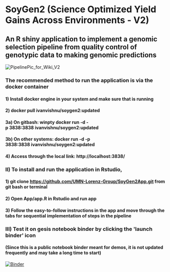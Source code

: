 # SoyGen2 (Science Optimized Yield Gains Across Environments - V2) 
## An R shiny application to implement a genomic selection pipeline from quality control of genotypic data to making genomic predictions 
![PipelinePic_for_Wiki_V2](https://github.com/UMN-Lorenz-Group/SoyGen2App/assets/12753252/5e76c000-bf4e-4849-bbad-29df6a6fb22e)
 
### The recommended method to run the application is via the docker container 
#### 1) Install docker engine in your system and make sure that is running 
#### 2) docker pull ivanvishnu/soygen2:updated
#### 3a) On gitbash: winpty docker run -d -p 3838:3838 ivanvishnu/soygen2:updated 
#### 3b) On other systems: docker run -d -p 3838:3838 ivanvishnu/soygen2:updated 
#### 4) Access through the local link: http://localhost:3838/


### 

### II) To install and run the application in Rstudio, 
#### 1) git clone https://github.com/UMN-Lorenz-Group/SoyGen2App.git from git bash or terminal 
#### 2) Open App/app.R in Rstudio and run app 
#### 3) Follow the easy-to-follow instructions in the app and move through the tabs for sequential implementation of steps in the pipeline




### III) Test it on gesis notebook binder by clicking the 'launch binder' icon 
#### (Since this is a public notebook binder meant for demos, it is not updated frequently and may take a long time to start)
[![Binder](https://mybinder.org/badge_logo.svg)](https://notebooks.gesis.org/binder/v2/gh/UMN-Lorenz-Group/SoyGen2App/main?urlpath=rstudio)
